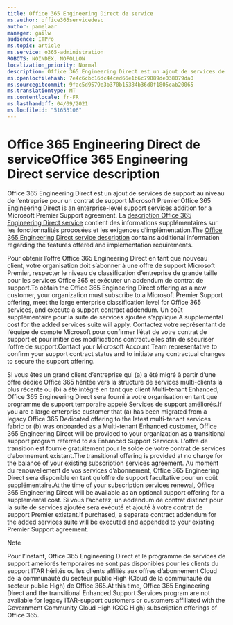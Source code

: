 ```yaml
---
title: Office 365 Engineering Direct de service
ms.author: office365servicedesc
author: pamelaar
manager: gailw
audience: ITPro
ms.topic: article
ms.service: o365-administration
ROBOTS: NOINDEX, NOFOLLOW
localization_priority: Normal
description: Office 365 Engineering Direct est un ajout de services de support au niveau de l’entreprise pour un contrat de support Microsoft Premier. La description Office 365 Engineering Direct service contient des informations supplémentaires sur les fonctionnalités proposées et les exigences d’implémentation.
ms.openlocfilehash: 7e4c6cbc16dc44ced66e1b6c79889de038079da0
ms.sourcegitcommit: 9fac5d9579e3b370b15384b36d0f1805cab20065
ms.translationtype: MT
ms.contentlocale: fr-FR
ms.lasthandoff: 04/09/2021
ms.locfileid: "51653106"
---
```

# <a name="office-365-engineering-direct-service-description"></a><span data-ttu-id="f5748-104">Office 365 Engineering Direct de service</span><span class="sxs-lookup"><span data-stu-id="f5748-104">Office 365 Engineering Direct service description</span></span>

<span data-ttu-id="f5748-105">Office 365 Engineering Direct est un ajout de services de support au niveau de l’entreprise pour un contrat de support Microsoft Premier.</span><span class="sxs-lookup"><span data-stu-id="f5748-105">Office 365 Engineering Direct is an enterprise-level support services addition for a Microsoft Premier Support agreement.</span></span> <span data-ttu-id="f5748-106">La [description Office 365 Engineering Direct service](https://github.com/MicrosoftDocs/OfficeDocs-O365ServiceDescriptions/blob/master/Office%20365%20Engineering%20Direct%20-%20Svc%20Desc%20(25mar2019).pdf) contient des informations supplémentaires sur les fonctionnalités proposées et les exigences d’implémentation.</span><span class="sxs-lookup"><span data-stu-id="f5748-106">The [Office 365 Engineering Direct service description](https://github.com/MicrosoftDocs/OfficeDocs-O365ServiceDescriptions/blob/master/Office%20365%20Engineering%20Direct%20-%20Svc%20Desc%20(25mar2019).pdf) contains additional information regarding the features offered and implementation requirements.</span></span>

<span data-ttu-id="f5748-107">Pour obtenir l’offre Office 365 Engineering Direct en tant que nouveau client, votre organisation doit s’abonner à une offre de support Microsoft Premier, respecter le niveau de classification d’entreprise de grande taille pour les services Office 365 et exécuter un addendum de contrat de support.</span><span class="sxs-lookup"><span data-stu-id="f5748-107">To obtain the Office 365 Engineering Direct offering as a new customer, your organization must subscribe to a Microsoft Premier Support offering, meet the large enterprise classification level for Office 365 services, and execute a support contract addendum.</span></span> <span data-ttu-id="f5748-108">Un coût supplémentaire pour la suite de services ajoutée s’applique.</span><span class="sxs-lookup"><span data-stu-id="f5748-108">A supplemental cost for the added services suite will apply.</span></span> <span data-ttu-id="f5748-109">Contactez votre représentant de l’équipe de compte Microsoft pour confirmer l’état de votre contrat de support et pour initier des modifications contractuelles afin de sécuriser l’offre de support.</span><span class="sxs-lookup"><span data-stu-id="f5748-109">Contact your Microsoft Account Team representative to confirm your support contract status and to initiate any contractual changes to secure the support offering.</span></span> 

<span data-ttu-id="f5748-110">Si vous êtes un grand client d’entreprise qui (a) a été migré à partir d’une offre dédiée Office 365 héritée vers la structure de services multi-clients la plus récente ou (b) a été intégré en tant que client Multi-tenant Enhanced, Office 365 Engineering Direct sera fourni à votre organisation en tant que programme de support temporaire appelé Services de support améliorés.</span><span class="sxs-lookup"><span data-stu-id="f5748-110">If you are a large enterprise customer that (a) has been migrated from a legacy Office 365 Dedicated offering to the latest multi-tenant services fabric or (b) was onboarded as a Multi-tenant Enhanced customer, Office 365 Engineering Direct will be provided to your organization as a transitional support program referred to as Enhanced Support Services.</span></span> <span data-ttu-id="f5748-111">L’offre de transition est fournie gratuitement pour le solde de votre contrat de services d’abonnement existant.</span><span class="sxs-lookup"><span data-stu-id="f5748-111">The transitional offering is provided at no charge for the balance of your existing subscription services agreement.</span></span> <span data-ttu-id="f5748-112">Au moment du renouvellement de vos services d’abonnement, Office 365 Engineering Direct sera disponible en tant qu’offre de support facultative pour un coût supplémentaire.</span><span class="sxs-lookup"><span data-stu-id="f5748-112">At the time of your subscription services renewal, Office 365 Engineering Direct will be available as an optional support offering for a supplemental cost.</span></span> <span data-ttu-id="f5748-113">Si vous l’achetez, un addendum de contrat distinct pour la suite de services ajoutée sera exécuté et ajouté à votre contrat de support Premier existant.</span><span class="sxs-lookup"><span data-stu-id="f5748-113">If purchased, a separate contract addendum for the added services suite will be executed and appended to your existing Premier Support agreement.</span></span>

> [!NOTE]
> <span data-ttu-id="f5748-114">Pour l’instant, Office 365 Engineering Direct et le programme de services de support améliorés temporaires ne sont pas disponibles pour les clients du support ITAR hérités ou les clients affiliés aux offres d’abonnement Cloud de la communauté du secteur public High (Cloud de la communauté du secteur public High) de Office 365.</span><span class="sxs-lookup"><span data-stu-id="f5748-114">At this time, Office 365 Engineering Direct and the transitional Enhanced Support Services program are not available for legacy ITAR-support customers or customers affiliated with the Government Community Cloud High (GCC High) subscription offerings of Office 365.</span></span>
